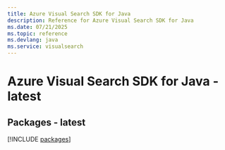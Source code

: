 ```yaml
---
title: Azure Visual Search SDK for Java
description: Reference for Azure Visual Search SDK for Java
ms.date: 07/21/2025
ms.topic: reference
ms.devlang: java
ms.service: visualsearch
---
```

# Azure Visual Search SDK for Java - latest
## Packages - latest
[!INCLUDE [packages](visual-search-index.md)]
